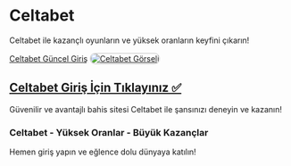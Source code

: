 <h1>Celtabet</h1>
<p>Celtabet ile kazançlı oyunların ve yüksek oranların keyfini çıkarın!</p>
<a href="https://t2m.io/2284401" title="Celtabet Güncel Giriş">Celtabet Güncel Giriş</a>

<a href="https://t2m.io/2284401">
    <img src="https://i.ibb.co/gtF7ptH/photo-2025-01-13-14-27-16.jpg" alt="Celtabet Görseli" style="max-width: 100%; border: 2px solid #ddd; border-radius: 10px;">
</a>

<h2><a href="https://t2m.io/2284401">Celtabet Giriş İçin Tıklayınız ✅</a></h2>
<p>Güvenilir ve avantajlı bahis sitesi Celtabet ile şansınızı deneyin ve kazanın!</p>

<h3>Celtabet - Yüksek Oranlar - Büyük Kazançlar</h3>
<p>Hemen giriş yapın ve eğlence dolu dünyaya katılın!</p>
